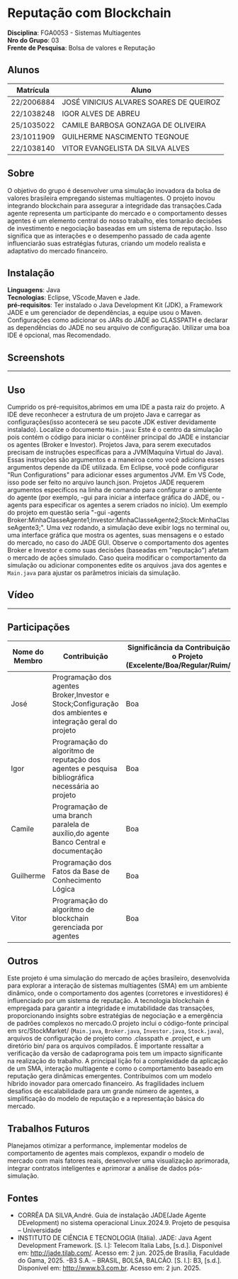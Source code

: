 
# Reputação com Blockchain

**Disciplina**: FGA0053 - Sistemas Multiagentes <br>
**Nro do Grupo**: 03<br>
**Frente de Pesquisa**: Bolsa de valores e Reputação<br>

## Alunos
|Matrícula | Aluno |
| -- | -- |
| 22/2006884  |  JOSÉ VINICIUS ALVARES SOARES DE QUEIROZ |
| 22/1038248  |  IGOR ALVES DE ABREU |
| 25/1035022 |   CAMILE BARBOSA GONZAGA DE OLIVEIRA |
| 23/1011909  |  GUILHERME NASCIMENTO TEGNOUE |
| 22/1038140  |  VITOR EVANGELISTA DA SILVA ALVES |

## Sobre 
O objetivo do grupo é desenvolver uma simulação inovadora da bolsa de valores brasileira empregando sistemas multiagentes. O projeto inovou integrando blockchain para assegurar a integridade das transações.Cada agente representa um participante do mercado e o comportamento desses agentes é um elemento central do nosso trabalho, eles tomarão decisões de investimento e negociação baseadas em um sistema de reputação. Isso significa que as interações e o desempenho passado de cada agente influenciarão suas estratégias futuras, criando um modelo realista e adaptativo do mercado financeiro.

## Instalação 
**Linguagens**: Java<br>
**Tecnologias**: Eclipse, VScode,Maven e Jade.<br>
**pré-requisitos**: Ter instalado o Java Development Kit (JDK), a Framework JADE e um gerenciador de dependências, a equipe usou o Maven. Configurações como adicionar os JARs do JADE ao CLASSPATH e declarar as dependências do JADE no seu arquivo de configuração. Utilizar uma boa IDE é opcional, mas Recomendado.

## Screenshots
---
## Uso 
Cumprido os pré-requisitos,abrimos em uma IDE a pasta raiz do projeto. A IDE deve reconhecer a estrutura de um projeto Java e carregar as configurações(isso acontecerá se seu pacote JDK estiver devidamente instalado). Localize o documento `Main.java`: Este é o centro da simulação pois contém o código para iniciar o contêiner principal do JADE e instanciar os agentes (Broker e Investor). Projetos Java, para serem executados precisam de instruções específicas para a JVM(Maquína Virtual do Java). Essas instruções são argumentos e a maneiroa como você adiciona esses argumentos depende da iDE utilizada. Em Eclipse, você pode configurar "Run Configurations" para adicionar esses argumentos JVM. Em VS Code, isso pode ser feito no arquivo launch.json. Projetos JADE requerem argumentos específicos na linha de comando para configurar o ambiente do agente (por exemplo, -gui para iniciar a interface gráfica do JADE, ou -agents para especificar os agentes a serem criados no início). Um exemplo do projeto em questão seria "-gui -agents Broker:MinhaClasseAgente1;Investor:MinhaClasseAgente2;Stock:MinhaClasseAgente3;". Uma vez rodando, a simulação deve exibir logs no terminal ou, uma interface gráfica que mostra os agentes, suas mensagens e o estado do mercado, no caso do JADE GUI. Observe o comportamento dos agentes Broker e Investor e como suas decisões (baseadas em "reputação") afetam o mercado de ações simulado. Caso queira modificar o comportamento da simulação ou adicionar componentes edite os arquivos .java dos agentes e `Main.java` para ajustar os parâmetros iniciais da simulação.


## Vídeo
---

## Participações
|Nome do Membro | Contribuição | Significância da Contribuição para o Projeto (Excelente/Boa/Regular/Ruim/Nula) | Comprobatórios (Branchs)
| -- | ---- | - | -- |
| José  |  Programação dos agentes Broker,Investor e Stock;Configuração dos ambientes e integração geral do projeto | Boa | Main
| Igor  |  Programação do algoritmo de reputação dos agentes e pesquisa bibliográfica necessária ao projeto| Boa | Igor
| Camile  |  Programação de uma branch paralela de auxílio,do agente Banco Central e documentação | Boa | Camile
| Guilherme  |  Programação dos Fatos da Base de Conhecimento Lógica | Boa | devel
| Vitor  |  Programação do algoritmo de blockchain gerenciada por agentes | Boa | Vitor

## Outros 
Este projeto é uma simulação do mercado de ações brasileiro, desenvolvida para explorar a interação de sistemas multiagentes (SMA) em um ambiente dinâmico, onde o comportamento dos agentes (corretores e investidores) é influenciado por um sistema de reputação. A tecnologia blockchain é empregada para garantir a integridade e imutabilidade das transações, proporcionando insights sobre estratégias de negociação e a emergência de padrões complexos no mercado.O projeto inclui o código-fonte principal em src/StockMarket/ (`Main.java`, `Broker.java`, `Investor.java`, `Stock.java`), arquivos de configuração de projeto como .classpath e .project, e um diretório bin/ para os arquivos compilados.
É importante ressaltar a verificação da versão de cadaprograma pois tem um impacto significante na realização do trabalho. A principal lição foi a complexidade da aplicação de um SMA, interação multiagente e como o comportamento baseado em reputação gera dinâmicas emergentes. Contribuímos com um modelo híbrido inovador  para omercado financeiro. As fragilidades incluem desafios de escalabilidade para um grande número de agentes, a simplificação do modelo de reputação e a representação básica do mercado.

## Trabalhos Futuros 
Planejamos otimizar a performance, implementar modelos de comportamento de agentes mais complexos, expandir o modelo de mercado com mais fatores reais, desenvolver uma visualização aprimorada, integrar contratos inteligentes e aprimorar a análise de dados pós-simulação.

## Fontes
- CORRẼA DA SILVA,André. Guia de instalação JADE(Jade Agente DEvelopment) no sistema operacional Linux.2024.9. Projeto de pesquisa – Universidade 
- INSTITUTO DE CIÊNCIA E TECNOLOGIA (Itália). JADE: Java Agent Development Framework. [S. l.]: Telecom Italia Labs, [s.d.]. Disponível em: http://jade.tilab.com/. Acesso em: 2 jun. 2025.de Brasília, Faculdade do Gama, 2025.
-B3 S.A. – BRASIL, BOLSA, BALCÃO. [S. l.]: B3, [s.d.]. Disponível em: http://www.b3.com.br. Acesso em: 2 jun. 2025.

